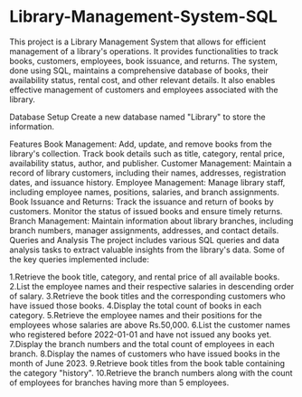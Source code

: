 # Library-Management-System-SQL
This project is a Library Management System that allows for efficient management of a library's operations. It provides functionalities to track books, customers, employees, book issuance, and returns. The system, done using SQL, maintains a comprehensive database of books, their availability status, rental cost, and other relevant details. It also enables effective management of customers and employees associated with the library.

Database Setup
Create a new database named "Library" to store the information.

Features
Book Management: Add, update, and remove books from the library's collection. Track book details such as title, category, rental price, availability status, author, and publisher.
Customer Management: Maintain a record of library customers, including their names, addresses, registration dates, and issuance history.
Employee Management: Manage library staff, including employee names, positions, salaries, and branch assignments.
Book Issuance and Returns: Track the issuance and return of books by customers. Monitor the status of issued books and ensure timely returns.
Branch Management: Maintain information about library branches, including branch numbers, manager assignments, addresses, and contact details.
Queries and Analysis
The project includes various SQL queries and data analysis tasks to extract valuable insights from the library's data. Some of the key queries implemented include:

1.Retrieve the book title, category, and rental price of all available books.
2.List the employee names and their respective salaries in descending order of salary.
3.Retrieve the book titles and the corresponding customers who have issued those books.
4.Display the total count of books in each category.
5.Retrieve the employee names and their positions for the employees whose salaries are above Rs.50,000.
6.List the customer names who registered before 2022-01-01 and have not issued any books yet.
7.Display the branch numbers and the total count of employees in each branch.
8.Display the names of customers who have issued books in the month of June 2023.
9.Retrieve book titles from the book table containing the category "history".
10.Retrieve the branch numbers along with the count of employees for branches having more than 5 employees.
